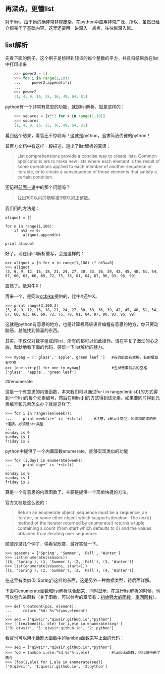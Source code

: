 ## 再深点，更懂list

对于list，由于她的确非常非常庞杂，在python中应用非常广泛，所以，虽然已经介绍完毕了基础内容，这里还要用一讲深入一点点，往往越深入越...

## list解析

先看下面的例子，这个例子是想得到1到9的每个整数的平方，并且将结果放在list中打印出来
```python
    >>> power2 = []
    >>> for i in range(1,10):
    ...     power2.append(i*i)
    ...
    >>> power2
    [1, 4, 9, 16, 25, 36, 49, 64, 81]
```
python有一个非常有意思的功能，就是list解析，就是这样的：
```python
    >>> squares = [x**2 for x in range(1,10)]
    >>> squares
    [1, 4, 9, 16, 25, 36, 49, 64, 81]
```
看到这个结果，看官还不惊叹吗？这就是python，追求简洁优雅的python！

其官方文档中有这样一段描述，道出了list解析的真谛：

>List comprehensions provide a concise way to create lists. Common applications are to make new lists where each element is the result of some operations applied to each member of another sequence or iterable, or to create a subsequence of those elements that satisfy a certain condition.

还记得[前面一讲](./118.md)中的那个问题吗？

>找出100以内的能够被3整除的正整数。

我们用的方法是：

	aliquot = []

	for n in range(1,100):
	    if n%3 == 0:
	        aliquot.append(n)

	print aliquot

好了。现在用list解析重写，会是这样的：

    >>> aliquot = [n for n in range(1,100) if n%3==0]
    >>> aliquot
    [3, 6, 9, 12, 15, 18, 21, 24, 27, 30, 33, 36, 39, 42, 45, 48, 51, 54, 57, 60, 63, 66, 69, 72, 75, 78, 81, 84, 87, 90, 93, 96, 99]

震撼了。绝对牛X！

再来一个，是网友[ccbikai](https://github.com/ccbikai)提供的，比牛X还牛X。

    >>> print range(3,100,3)
    [3, 6, 9, 12, 15, 18, 21, 24, 27, 30, 33, 36, 39, 42, 45, 48, 51, 54, 57, 60, 63, 66, 69, 72, 75, 78, 81, 84, 87, 90, 93, 96, 99]

这就是python有意思的地方，也是计算机高级语言编程有意思的地方，你只要动脑筋，总能找到惊喜的东西。

其实，不仅仅对数字组成的list，所有的都可以如此操作。请在平复了激动的心之后，默默地看下面的代码，感悟一下list解析的魅力。

    >>> mybag = [' glass',' apple','green leaf ']   #有的前面有空格，有的后面有空格
    >>> [one.strip() for one in mybag]              #去掉元素前后的空格
    ['glass', 'apple', 'green leaf']

##enumerate

这是一个有意思的内置函数，本来我们可以通过for i in range(len(list))的方式得到一个list的每个元素编号，然后在用list[i]的方式得到该元素。如果要同时得到元素编号和元素怎么办？就是这样了:

    >>> for i in range(len(week)):
    ...     print week[i]+' is '+str(i)     #注意，i是int类型，如果和前面的用+连接，必须是str类型
    ...
    monday is 0
    sunday is 1
    friday is 2

python中提供了一个内置函数enumerate，能够实现类似的功能

    >>> for (i,day) in enumerate(week):
    ...     print day+' is '+str(i)
    ...
    monday is 0
    sunday is 1
    friday is 2

算是一个有意思的内置函数了，主要是提供一个简单快捷的方法。

官方文档是这么说的：

>Return an enumerate object. sequence must be a sequence, an iterator, or some other object which supports iteration. The next() method of the iterator returned by enumerate() returns a tuple containing a count (from start which defaults to 0) and the values obtained from iterating over sequence:

顺便抄录几个例子，供看官欣赏，最好实验一下。

    >>> seasons = ['Spring', 'Summer', 'Fall', 'Winter']
    >>> list(enumerate(seasons))
    [(0, 'Spring'), (1, 'Summer'), (2, 'Fall'), (3, 'Winter')]
    >>> list(enumerate(seasons, start=1))
    [(1, 'Spring'), (2, 'Summer'), (3, 'Fall'), (4, 'Winter')]

在这里有类似(0,'Spring')这样的东西，这是另外一种数据类型，待后面详解。

下面将enumerate函数和list解析联合起来，同时显示，在进行list解析的时候，也可以包含进函数（关于函数，可以参考的章节有：[初始强大的函数](./106.md)，[重回函数](./212.md)）。

    >>> def treatment(pos, element):
    ...     return "%d: %s"%(pos,element)
    ...
    >>> seq = ["qiwsir","qiwsir.github.io","python"]
    >>> [ treatment(i, ele) for i,ele in enumerate(seq) ]
    ['0: qiwsir', '1: qiwsir.github.io', '2: python']

看官也可以用[小话题大函数](./209.md)中的lambda函数来写上面的代码：

    >>> seq = ["qiwsir","qiwsir.github.io","python"]
    >>> foo = lambda i,ele:"%d:%s"%(i,ele)          #lambda函数，给代码带来了简介
    >>> [foo(i,ele) for i,ele in enumerate(seq)]
    ['0:qiwsir', '1:qiwsir.github.io', '2:python']
